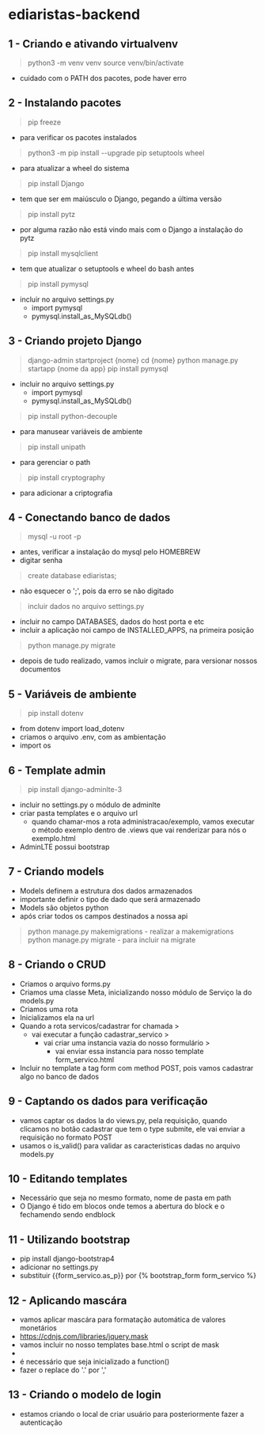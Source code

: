 # ediaristas-backend

## 1 - Criando e ativando virtualvenv
>python3 -m venv venv
>source venv/bin/activate
  - cuidado com o PATH dos pacotes, pode haver erro

## 2 - Instalando pacotes
> pip freeze
  - para verificar os pacotes instalados
> python3 -m pip install --upgrade pip setuptools wheel
  - para atualizar a wheel do sistema
> pip install Django
  - tem que ser em maiúsculo o Django, pegando a última versão
> pip install pytz
  - por alguma razão não está vindo mais com o Django a instalação do pytz
> pip install mysqlclient    
  - tem que atualizar o setuptools e wheel do bash antes
> pip install pymysql
  - incluir no arquivo settings.py
    - import pymysql
    - pymysql.install_as_MySQLdb()

## 3 - Criando projeto Django
> django-admin startproject {nome}
> cd {nome}
> python manage.py startapp {nome da app}
> pip install pymysql
  - incluir no arquivo settings.py
    - import pymysql
    - pymysql.install_as_MySQLdb()
> pip install python-decouple
  - para manusear variáveis de ambiente
> pip install unipath 
  - para gerenciar o path
> pip install cryptography
  - para adicionar a criptografia

## 4 - Conectando banco de dados
> mysql -u root -p
  - antes, verificar a instalação do mysql pelo HOMEBREW
  - digitar senha
> create database ediaristas;
  - não esquecer o ';', pois da erro se não digitado
> incluir dados no arquivo settings.py
  - incluir no campo DATABASES, dados do host porta e etc
  - incluir a aplicação noi campo de INSTALLED_APPS, na primeira posição
> python manage.py migrate
  - depois de tudo realizado, vamos incluir o migrate, para versionar nossos documentos

## 5 - Variáveis de ambiente
> pip install dotenv
  - from dotenv import load_dotenv 
  - criamos o arquivo .env, com as ambientação
  - import os

## 6 - Template admin
> pip install django-adminlte-3
  - incluir no settings.py o módulo de adminlte
  - criar pasta templates e o arquivo url
    - quando chamar-mos a rota administracao/exemplo, vamos executar o método exemplo dentro de .views que vai renderizar para nós o exemplo.html
  - AdminLTE possui bootstrap
  
## 7 - Criando models
  - Models definem a estrutura dos dados armazenados
  - importante definir o tipo de dado que será armazenado
  - Models são objetos python
  - após criar todos os campos destinados a nossa api
  > python manage.py makemigrations
    - realizar a makemigrations
  > python manage.py migrate
    - para incluir na migrate

## 8 - Criando o CRUD
  - Criamos o arquivo forms.py
  - Criamos uma classe Meta, inicializando nosso módulo de Serviço la do models.py
  - Criamos uma rota
  - Inicializamos ela na url
  - Quando a rota servicos/cadastrar for chamada > 
    - vai executar a função cadastrar_servico > 
      - vai criar uma instancia vazia do nosso formulário >
        - vai enviar essa instancia para nosso template form_servico.html
  - Incluir no template a tag form com method POST, pois vamos cadastrar algo no banco de dados

## 9 - Captando os dados para verificação
  - vamos captar os dados la do views.py, pela requisição, quando clicamos no botão cadastrar que tem o type submite, ele vai enviar a requisição no formato POST
  - usamos o is_valid() para validar as caracteristicas dadas no arquivo models.py

## 10 - Editando templates 
  - Necessário que seja no mesmo formato, nome de pasta em path
  - O Django é tido em blocos onde temos a abertura do block e o fechamendo sendo endblock

## 11 - Utilizando bootstrap
  - pip install django-bootstrap4
  - adicionar no settings.py
  - substituir {{form_servico.as_p}} por {% bootstrap_form form_servico %}

## 12 - Aplicando mascára
  - vamos aplicar mascára para formatação automática de valores monetários
  - https://cdnjs.com/libraries/jquery.mask
  - vamos incluir no nosso templates base.html o script de mask
  - <script src="https://cdnjs.cloudflare.com/ajax/libs/jquery.mask/1.14.16/jquery.mask.min.js" integrity="sha512-pHVGpX7F/27yZ0ISY+VVjyULApbDlD0/X0rgGbTqCE7WFW5MezNTWG/dnhtbBuICzsd0WQPgpE4REBLv+UqChw==" crossorigin="anonymous" referrerpolicy="no-referrer"></script>
  - é necessário que seja inicializado a function()
  - fazer o replace do '.' por ','

## 13 - Criando o modelo de login
 - estamos criando o local de criar usuário para posteriormente fazer a autenticação
 
